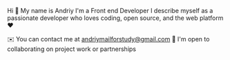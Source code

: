 Hi 👋 My name is Andriy
I'm a Front end Developer
I describe myself as a passionate developer who loves coding, open source, and the web platform ❤️

✉️ You can contact me at andriymailforstudy@gmail.com
🤝 I'm open to collaborating on project work or partnerships
